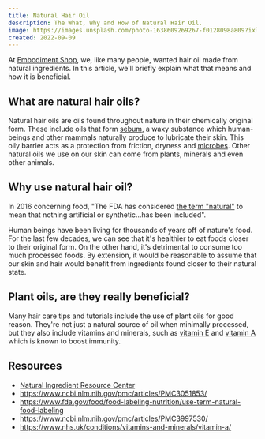```yaml
---
title: Natural Hair Oil
description: The What, Why and How of Natural Hair Oil.
image: https://images.unsplash.com/photo-1638609269267-f0128098a809?ixlib=rb-1.2.1&ixid=eyJhcHBfaWQiOjEyMDd9&auto=format&fit=crop&w=1000&q=80
created: 2022-09-09
---
```


At [Embodiment Shop](/), we, like many people, wanted hair oil made from natural ingredients. In this article, we'll briefly explain what that means and how it is beneficial.

## What are natural hair oils?

Natural hair oils are oils found throughout nature in their chemically original form. These include oils that form [sebum](https://www.ncbi.nlm.nih.gov/pmc/articles/PMC3051853/#__sec1title), a waxy substance which human-beings and other mammals naturally produce to lubricate their skin. This oily barrier acts as a protection from friction, dryness and [microbes](https://www.ncbi.nlm.nih.gov/pmc/articles/PMC5821166/#s0004title). Other natural oils we use on our skin can come from plants, minerals and even other animals.

## Why use natural hair oil?

In 2016 concerning food, "The FDA has considered [the term "natural"](https://www.fda.gov/food/food-labeling-nutrition/use-term-natural-food-labeling) to mean that nothing artificial or synthetic…has been included".

Human beings have been living for thousands of years off of nature's food. For the last few decades, we can see that it's healthier to eat foods closer to their original form. On the other hand, it's detrimental to consume too much processed foods. By extension, it would be reasonable to assume that our skin and hair would benefit from ingredients found closer to their natural state.

## Plant oils, are they really beneficial?

Many hair care tips and tutorials include the use of plant oils for good reason. They're not just a natural source of oil when minimally processed, but they also include vitamins and minerals, such as [vitamin E](https://www.ncbi.nlm.nih.gov/pmc/articles/PMC3997530/#__sec8title) and [vitamin A](https://www.nhs.uk/conditions/vitamins-and-minerals/vitamin-a/) which is known to boost immunity.

## Resources

- [Natural Ingredient Resource Center](https://naturalingredient.org)
- https://www.ncbi.nlm.nih.gov/pmc/articles/PMC3051853/
- https://www.fda.gov/food/food-labeling-nutrition/use-term-natural-food-labeling
- https://www.ncbi.nlm.nih.gov/pmc/articles/PMC3997530/
- https://www.nhs.uk/conditions/vitamins-and-minerals/vitamin-a/